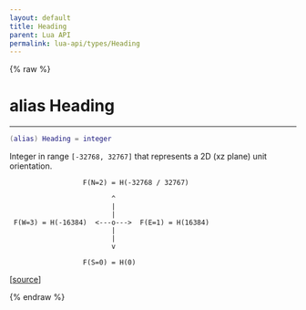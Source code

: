 ```yaml
---
layout: default
title: Heading
parent: Lua API
permalink: lua-api/types/Heading
---
```


{% raw %}

# alias Heading
---



```lua
(alias) Heading = integer
```




Integer in range `[-32768, 32767]` that represents a 2D (xz plane) unit
orientation.

```
                  F(N=2) = H(-32768 / 32767)

                         ^
                         |
                         |
 F(W=3) = H(-16384)  <---o--->  F(E=1) = H(16384)
                         |
                         |
                         v

                  F(S=0) = H(0)
```

[<a href="https://github.com/beyond-all-reason/spring/blob/0a561a37ee97c7883fd3f5a4bc995f9a4f6fdea0/rts/Lua/LuaSyncedCtrl.cpp#L3970-L3988" target="_blank">source</a>]


{% endraw %}